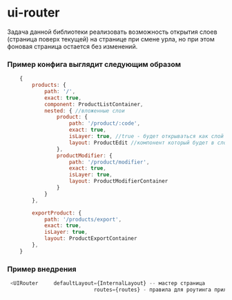 # ui-router
Задача данной библиотеки реализовать возможность открытия слоев (страница поверх текущей) на странице при смене урла, но при этом фоновая страница остается без изменений. 

### Пример конфига выглядит следующим образом
```javascript
  	{
		products: {
			path: '/',
			exact: true,
			component: ProductListContainer,
			nested: { //вложенные слои
				product: {
					path: '/product/:code',
					exact: true,
					isLayer: true, //true - будет открываться как слой
					layout: ProductEdit //компонент который будет в слое
				},
				productModifier: {
					path: '/product/modifier',
					exact: true,
					isLayer: true,
					layout: ProductModifierContainer
				}
			}
		},

		exportProduct: {
			path: '/products/export',
			exact: true,
			isLayer: true,
			layout: ProductExportContainer
		},
	}
```
  
 ### Пример внедрения
 ```javascript 
  <UIRouter 	defaultLayout={InternalLayout} -- мастер страница
							 routes={routes} - правила для роутинга приложения />
```
